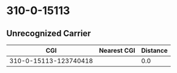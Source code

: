 # 310-0-15113
## Unrecognized Carrier


| CGI | Nearest CGI | Distance |
|-----|-------------|----------|
| 310-0-15113-123740418 |  | 0.0 |
